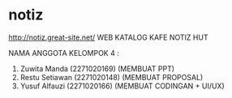 # notiz
http://notiz.great-site.net/
WEB KATALOG KAFE NOTIZ HUT

NAMA ANGGOTA KELOMPOK 4 :

1. Zuwita Manda		(2271020169)   (MEMBUAT PPT)
2. Restu Setiawan		(2271020148) (MEMBUAT PROPOSAL)
3. Yusuf Alfauzi		(2271020166)   (MEMBUAT CODINGAN + UI/UX)
